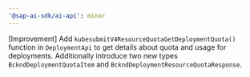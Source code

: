 ```yaml
---
'@sap-ai-sdk/ai-api': minor
---
```


[Improvement] Add `kubesubmitV4ResourceQuotaGetDeploymentQuota()` function in `DeploymentApi` to get details about quota and usage for deployments. Additionally introduce two new types `BckndDeploymentQuotaItem` and `BckndDeploymentResourceQuotaResponse`.
